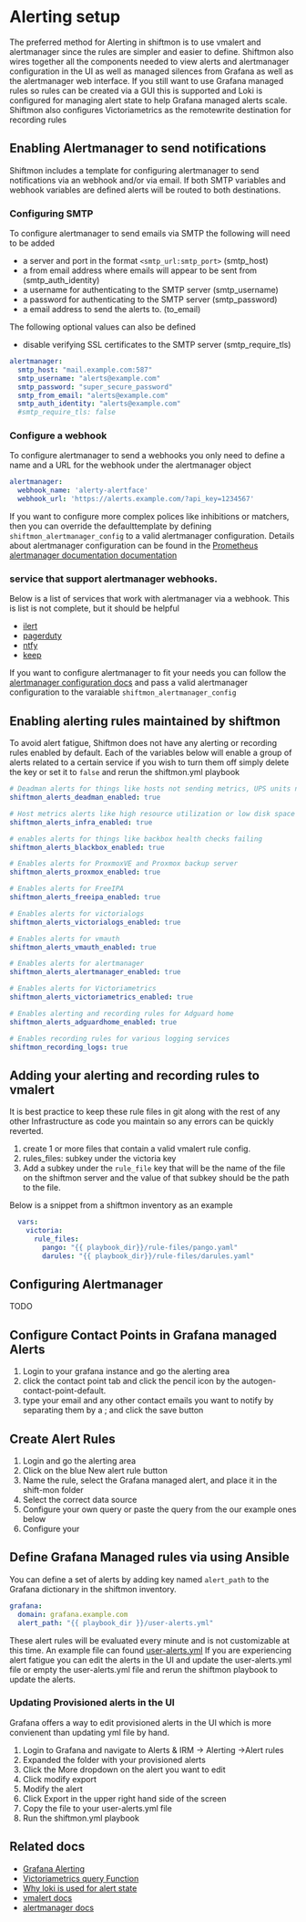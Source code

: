 # Alerting setup
The preferred method for Alerting in shiftmon is to use vmalert and alertmanager since the rules are simpler and easier to define.
Shiftmon also wires together all the components needed to view alerts and alertmanager configuration in the UI as well as managed silences from Grafana as well as the alertmanager web interface.
If you still want to use Grafana managed rules so rules can be created via a GUI this is supported and Loki is configured for managing alert state to help Grafana managed alerts scale.
Shiftmon also configures Victoriametrics as the remotewrite destination for recording rules

## Enabling Alertmanager to send notifications
Shiftmon includes a template for configuring alertmanager to send notifications via an webhook and/or via email. If both SMTP variables and webhook variables are defined alerts will be routed to both destinations.

### Configuring SMTP
To configure alertmanager to send emails via SMTP the  following will need to be added

- a server and port in the format `<smtp_url:smtp_port>` (smtp_host)
- a from email address where emails will appear to be sent from (smtp_auth_identity)
- a username for authenticating to the SMTP server (smtp_username)
- a password for authenticating to the SMTP server (smtp_password)
- a email address to send the alerts to. (to_email)

The following optional values can also be defined
- disable verifying SSL certificates to the SMTP server (smtp_require_tls)

```yaml
alertmanager:
  smtp_host: "mail.example.com:587"
  smtp_username: "alerts@example.com"
  smtp_password: "super_secure_password"
  smtp_from_email: "alerts@example.com"
  smtp_auth_identity: "alerts@example.com"
  #smtp_require_tls: false
```

### Configure a webhook
To configure alertmanager to send a webhooks you only need to define a name and a URL for the webhook under the alertmanager object

```yaml
alertmanager:
  webhook_name: 'alerty-alertface'
  webhook_url: 'https://alerts.example.com/?api_key=1234567'
```


If you want to configure more complex polices like inhibitions or matchers, then you can override the defaulttemplate by defining `shiftmon_alertmanager_config` to a valid alertmanager configuration. Details about alertmanager configuration can be found in the [Prometheus alertmanager documentation documentation](https://prometheus.io/docs/alerting/latest/configuration/)

### service that support alertmanager webhooks.

Below is a list of services that work with alertmanager via a webhook.
This is list is not complete, but it should be helpful

* [ilert](https://docs.ilert.com/integrations/inbound-integrations/victoria-metrics)
* [pagerduty](https://www.pagerduty.com/docs/guides/prometheus-integration-guide/)
* [ntfy]()
* [keep]()

If you want to configure alertmanager to fit your needs you can follow the [alertmanager configuration docs](https://prometheus.io/docs/alerting/latest/configuration/) and pass a valid alertmanager configuration to the varaiable `shiftmon_alertmanager_config`

## Enabling alerting rules maintained by shiftmon
To avoid alert fatigue, Shiftmon does not have any alerting or recording rules enabled by default.
Each of the variables below will enable a group of alerts related to a certain service if you wish to turn them off simply delete the key or set it to `false` and rerun the shiftmon.yml playbook

```yaml
# Deadman alerts for things like hosts not sending metrics, UPS units not sending metrics, missing metrics from vmanomaly
shiftmon_alerts_deadman_enabled: true

# Host metrics alerts like high resource utilization or low disk space
shiftmon_alerts_infra_enabled: true

# enables alerts for things like backbox health checks failing
shiftmon_alerts_blackbox_enabled: true

# Enables alerts for ProxmoxVE and Proxmox backup server
shiftmon_alerts_proxmox_enabled: true

# Enables alerts for FreeIPA
shiftmon_alerts_freeipa_enabled: true

# Enables alerts for victorialogs
shiftmon_alerts_victorialogs_enabled: true

# Enables alerts for vmauth
shiftmon_alerts_vmauth_enabled: true

# Enables alerts for alertmanager
shiftmon_alerts_alertmanager_enabled: true

# Enables alerts for Victoriametrics
shiftmon_alerts_victoriametrics_enabled: true

# Enables alerting and recording rules for Adguard home
shiftmon_alerts_adguardhome_enabled: true

# Enables recording rules for various logging services
shiftmon_recording_logs: true
```

## Adding your alerting and recording rules to vmalert

It is best practice to keep these rule files in git along with the rest of any other Infrastructure as code you maintain so any errors can be quickly reverted.


1. create 1 or more files that contain a valid vmalert rule config.
2. rules_files: subkey under the victoria key
3. Add a subkey under the `rule_file` key that will be the name of the file on the shiftmon server and the value of that subkey should be the path to the file.

Below is a snippet from a shiftmon inventory as an example
```yaml
  vars:
    victoria:
      rule_files:
        pango: "{{ playbook_dir}}/rule-files/pango.yaml"
        darules: "{{ playbook_dir}}/rule-files/darules.yaml"

```


## Configuring Alertmanager

TODO

## Configure Contact Points in Grafana managed Alerts
1. Login to your grafana instance and go the alerting area
2. click the contact point tab and click the pencil icon by the autogen-contact-point-default.
3. type your email and any other contact emails you want to notify by separating them by a ; and click the save button

## Create Alert Rules
1. Login and go the alerting area
2. Click on the blue New alert rule button
3. Name the rule, select the Grafana managed alert, and place it in the shift-mon folder
4. Select the correct data source
5. Configure your own query or paste the query from the  our example ones below
6. Configure your

## Define Grafana Managed rules via using Ansible
You can define a set of alerts by adding key named `alert_path` to the Grafana dictionary in the shiftmon inventory.
```yaml
grafana:
  domain: grafana.example.com
  alert_path: "{{ playbook_dir }}/user-alerts.yml"
```

These alert rules will be evaluated every minute and is not customizable at this time.
An example file can found [user-alerts.yml](../user-alerts.yml)
If you are experiencing alert fatigue you can edit the alerts in the UI and update the user-alerts.yml file or empty the user-alerts.yml file and rerun the shiftmon playbook to update the alerts.

### Updating Provisioned alerts in the UI
Grafana offers a way to edit provisioned alerts in the UI which is more convienent than updating yml file by hand.
1. Login to Grafana and navigate to Alerts & IRM -> Alerting ->Alert rules
2. Expanded the folder with your provisioned alerts
3. Click the More dropdown on the alert you want to edit
4. Click modify export
5. Modify the alert
6. Click Export in the upper right hand side of the screen
7. Copy the file to your user-alerts.yml file
8. Run the shiftmon.yml playbook


## Related docs
* [Grafana Alerting](https://grafana.com/docs/grafana/latest/alerting/)
* [Victoriametrics query Function](https://docs.victoriametrics.com/MetricsQL.html)
* [Why loki is used for alert state](https://grafana.com/blog/2023/07/10/how-we-improved-grafanas-alert-state-history-to-provide-better-insights-into-your-alerting-data/)
* [vmalert docs](https://docs.victoriametrics.com/vmalert)
* [alertmanager docs](https://prometheus.io/docs/alerting/latest/configuration/)

